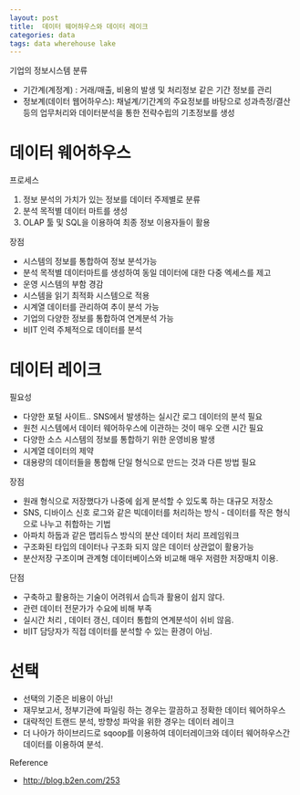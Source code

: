 ```yaml
---
layout: post
title:  데이터 웨어하우스와 데이터 레이크
categories: data
tags: data wherehouse lake
---
```




기업의 정보시스템 분류
- 기간계(계정계) : 거래/매출, 비용의 발생 및 처리정보 같은 기간 정보를 관리
- 정보계(데이터 웹어하우스): 채널계/기간계의 주요정보를 바탕으로 성과측정/결산 등의 업무처리와 데이터분석을 통한 전략수립의 기초정보를 생성

# 데이터 웨어하우스

프로세스 

1. 정보 분석의 가치가 있는 정보를 데이터 주제별로 분류
1. 분석 목적별 데이터 마트를 생성
1. OLAP 툴 및 SQL을 이용하여 최종 정보 이용자들이 활용

장점

- 시스템의 정보를 통합하여 정보 분석가능
- 분석 목적별 데이터마트를 생성하여 동일 데이터에 대한 다중 엑세스를 제고
- 운영 시스템의 부함 경감
- 시스템을 읽기 최적화 시스템으로 적용
- 시계열 데이터를 관리하여 추이 분석 가능
- 기업의 다양한 정보를 통합하여 연계분석 가능
- 비IT 인력 주체적으로 데이터를 분석


# 데이터 레이크

필요성

- 다양한 포털 사이트.. SNS에서 발생하는 실시간 로그 데이터의 분석 필요
- 원천 시스템에서 데이터 웨어하우스에 이관하는 것이 매우 오랜 시간 필요
- 다양한 소스 시스템의 정보를 통합하기 위한 운영비용 발생
- 시계열 데이터의 제약
- 대용량의 데이터들을 통합해 단일 형식으로 만드는 것과 다른 방법 필요

장점

- 원래 형식으로 저장했다가 나중에 쉽게 분석할 수 있도록 하는 대규모 저장소
- SNS, 디바이스 신호 로그와 같은 빅데이터를 처리하는 방식 - 데이터를 작은 형식으로 나누고 취합하는 기법
- 아파치 하둡과 같은 맵리듀스 방식의 분산 데이터 처리 프레임워크
- 구조화된 타입의 데이터나 구조화 되지 않은 데이터 상관없이 활용가능
- 분산저장 구조이며 관계형 데이터베이스와 비교해 매우 저렴한 저장매치 이용.

단점

- 구축하고 활용하는 기술이 어려워서 습득과 활용이 쉽지 않다.
- 관련 데이터 전문가가 수요에 비해 부족
- 실시간 처리 , 데이터 갱신, 데이터 통합의 연계분석이 쉬비 않음.
- 비IT 담당자가 직접 데이터를 분석할 수 있는 환경이 아님.


# 선택

- 선택의 기준은 비용이 아님!
- 재무보고서, 정부기관에 파일링 하는 경우는 깔끔하고 정확한 데이터 웨어하우스
- 대략적인 트랜드 분석, 방향성 파악을 위한 경우는 데이터 레이크
- 더 나아가 하이브리드로 sqoop를 이용하여 데이터레이크와 데이터 웨어하우스간 데이터를 이용하여 분석.


Reference
- http://blog.b2en.com/253
